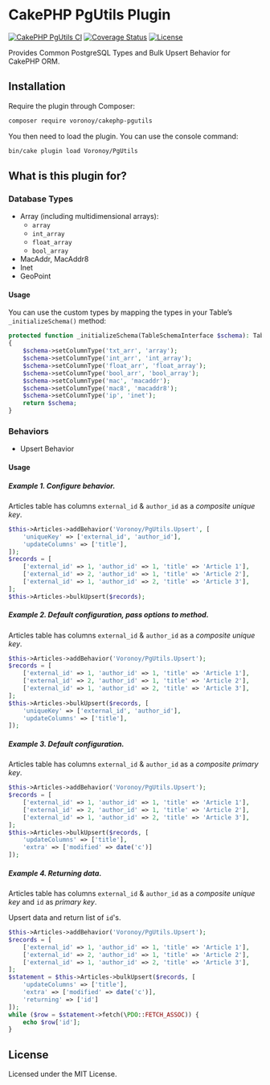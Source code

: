 # CakePHP PgUtils Plugin

[![CakePHP PgUtils CI](https://github.com/voronoy/cakephp-pgutils/workflows/CakePHP%20PgUtils%20CI/badge.svg)](https://github.com/voronoy/cakephp-pgutils/actions)
[![Coverage Status](https://img.shields.io/codecov/c/gh/voronoy/cakephp-pgutils?style=flat)](https://codecov.io/gh/voronoy/cakephp-pgutils)
[![License](https://img.shields.io/badge/license-MIT-blue.svg?style=flat)](https://packagist.org/packages/voronoy/cakephp-pgutils)

Provides Common PostgreSQL Types and Bulk Upsert Behavior for CakePHP ORM.

## Installation

Require the plugin through Composer:

```bash
composer require voronoy/cakephp-pgutils
```

You then need to load the plugin. You can use the console command:

```bash
bin/cake plugin load Voronoy/PgUtils
```

## What is this plugin for?

### Database Types

- Array (including multidimensional arrays):
    - `array`
    - `int_array`
    - `float_array`
    - `bool_array`
- MacAddr, MacAddr8
- Inet
- GeoPoint

#### Usage

You can use the custom types by mapping the types in your Table’s `_initializeSchema()` method:

```php
protected function _initializeSchema(TableSchemaInterface $schema): TableSchemaInterface
{
    $schema->setColumnType('txt_arr', 'array');
    $schema->setColumnType('int_arr', 'int_array');
    $schema->setColumnType('float_arr', 'float_array');
    $schema->setColumnType('bool_arr', 'bool_array');
    $schema->setColumnType('mac', 'macaddr');
    $schema->setColumnType('mac8', 'macaddr8');
    $schema->setColumnType('ip', 'inet');
    return $schema;
}
```

### Behaviors

- Upsert Behavior

#### Usage

##### Example 1. Configure behavior.

Articles table has columns `external_id` & `author_id` as a *composite unique key*.

```php
$this->Articles->addBehavior('Voronoy/PgUtils.Upsert', [
    'uniqueKey' => ['external_id', 'author_id'],
    'updateColumns' => ['title'],
]);
$records = [
    ['external_id' => 1, 'author_id' => 1, 'title' => 'Article 1'],
    ['external_id' => 2, 'author_id' => 1, 'title' => 'Article 2'],
    ['external_id' => 1, 'author_id' => 2, 'title' => 'Article 3'],
];
$this->Articles->bulkUpsert($records);
```

##### Example 2. Default configuration, pass options to method.

Articles table has columns `external_id` & `author_id` as a *composite unique key*.

```php
$this->Articles->addBehavior('Voronoy/PgUtils.Upsert');
$records = [
    ['external_id' => 1, 'author_id' => 1, 'title' => 'Article 1'],
    ['external_id' => 2, 'author_id' => 1, 'title' => 'Article 2'],
    ['external_id' => 1, 'author_id' => 2, 'title' => 'Article 3'],
];
$this->Articles->bulkUpsert($records, [
    'uniqueKey' => ['external_id', 'author_id'],
    'updateColumns' => ['title'],
]);
```

##### Example 3. Default configuration.

Articles table has columns `external_id` & `author_id` as a *composite primary key*.

```php
$this->Articles->addBehavior('Voronoy/PgUtils.Upsert');
$records = [
    ['external_id' => 1, 'author_id' => 1, 'title' => 'Article 1'],
    ['external_id' => 2, 'author_id' => 1, 'title' => 'Article 2'],
    ['external_id' => 1, 'author_id' => 2, 'title' => 'Article 3'],
];
$this->Articles->bulkUpsert($records, [
    'updateColumns' => ['title'],
    'extra' => ['modified' => date('c')]
]);
```

##### Example 4. Returning data.

Articles table has columns `external_id` & `author_id` as a *composite unique key* and `id` as *primary key*.

Upsert data and return list of `id`'s.

```php
$this->Articles->addBehavior('Voronoy/PgUtils.Upsert');
$records = [
    ['external_id' => 1, 'author_id' => 1, 'title' => 'Article 1'],
    ['external_id' => 2, 'author_id' => 1, 'title' => 'Article 2'],
    ['external_id' => 1, 'author_id' => 2, 'title' => 'Article 3'],
];
$statement = $this->Articles->bulkUpsert($records, [
    'updateColumns' => ['title'],
    'extra' => ['modified' => date('c')],
    'returning' => ['id']
]);
while ($row = $statement->fetch(\PDO::FETCH_ASSOC)) {
    echo $row['id'];
}
```

## License

Licensed under the MIT License.
